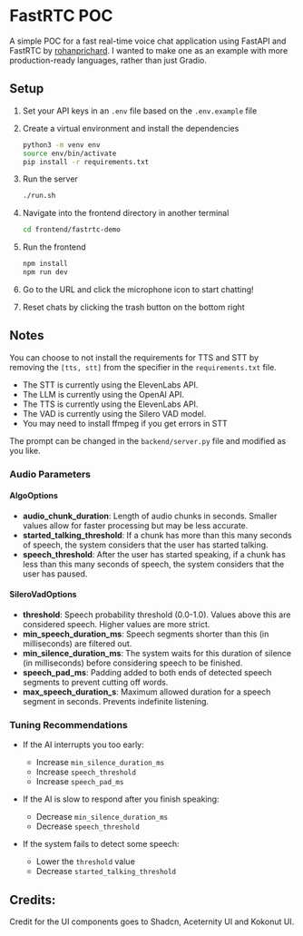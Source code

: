 # FastRTC POC
A simple POC for a fast real-time voice chat application using FastAPI and FastRTC by [rohanprichard](https://github.com/rohanprichard). I wanted to make one as an example with more production-ready languages, rather than just Gradio.

## Setup
1. Set your API keys in an `.env` file based on the `.env.example` file
2. Create a virtual environment and install the dependencies
    ```bash
    python3 -m venv env
    source env/bin/activate
    pip install -r requirements.txt
    ```

3. Run the server
    ```bash
    ./run.sh
    ```
4. Navigate into the frontend directory in another terminal
    ```bash
    cd frontend/fastrtc-demo
    ```
5. Run the frontend
    ```bash
    npm install
    npm run dev
    ```
6. Go to the URL and click the microphone icon to start chatting!

7. Reset chats by clicking the trash button on the bottom right

## Notes
You can choose to not install the requirements for TTS and STT by removing the `[tts, stt]` from the specifier in the `requirements.txt` file.

- The STT is currently using the ElevenLabs API.
- The LLM is currently using the OpenAI API.
- The TTS is currently using the ElevenLabs API.
- The VAD is currently using the Silero VAD model.
- You may need to install ffmpeg if you get errors in STT

The prompt can be changed in the `backend/server.py` file and modified as you like.

### Audio Parameters 

#### AlgoOptions

- **audio_chunk_duration**: Length of audio chunks in seconds. Smaller values allow for faster processing but may be less accurate.
- **started_talking_threshold**: If a chunk has more than this many seconds of speech, the system considers that the user has started talking.
- **speech_threshold**: After the user has started speaking, if a chunk has less than this many seconds of speech, the system considers that the user has paused.

#### SileroVadOptions

- **threshold**: Speech probability threshold (0.0-1.0). Values above this are considered speech. Higher values are more strict.
- **min_speech_duration_ms**: Speech segments shorter than this (in milliseconds) are filtered out.
- **min_silence_duration_ms**: The system waits for this duration of silence (in milliseconds) before considering speech to be finished.
- **speech_pad_ms**: Padding added to both ends of detected speech segments to prevent cutting off words.
- **max_speech_duration_s**: Maximum allowed duration for a speech segment in seconds. Prevents indefinite listening.

### Tuning Recommendations

- If the AI interrupts you too early:
  - Increase `min_silence_duration_ms`
  - Increase `speech_threshold`
  - Increase `speech_pad_ms`

- If the AI is slow to respond after you finish speaking:
  - Decrease `min_silence_duration_ms`
  - Decrease `speech_threshold`

- If the system fails to detect some speech:
  - Lower the `threshold` value
  - Decrease `started_talking_threshold`


## Credits:
Credit for the UI components goes to Shadcn, Aceternity UI and Kokonut UI.
